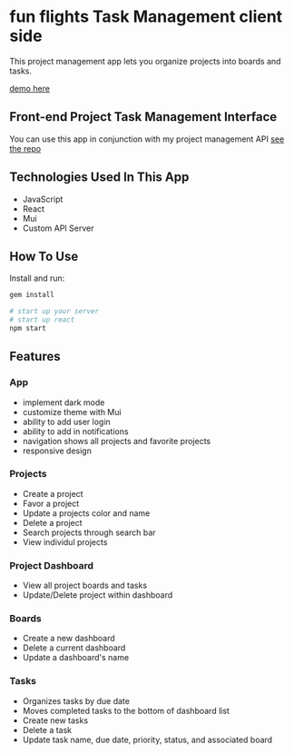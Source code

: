 #  fun flights Task Management client side

This project management app lets you organize projects into boards and tasks.

[demo here]()

## Front-end Project Task Management Interface

You can use this app in conjunction with my project management API [see the repo](https://github.com/Terry-Maina/Fun-Flights-Task-management-API)

## Technologies Used In This App

- JavaScript
- React
- Mui
- Custom API Server

## How To Use

Install and run:

```sh
gem install

# start up your server
# start up react
npm start

```

## Features

### App

- implement dark mode
- customize theme with Mui
- ability to add user login
- ability to add in notifications
- navigation shows all projects and favorite projects
- responsive design

### Projects

- Create a project
- Favor a project
- Update a projects color and name
- Delete a project
- Search projects through search bar
- View individul projects

### Project Dashboard

- View all project boards and tasks
- Update/Delete project within dashboard

### Boards

- Create a new dashboard
- Delete a current dashboard
- Update a dashboard's name

### Tasks

- Organizes tasks by due date
- Moves completed tasks to the bottom of dashboard list
- Create new tasks
- Delete a task
- Update task name, due date, priority, status, and associated board

